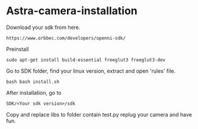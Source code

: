 # Astra-camera-installation

Download your sdk from here.
```
https://www.orbbec.com/developers/openni-sdk/
```

Preinstall 

```
sudo apt-get install build-essential freeglut3 freeglut3-dev
```

Go to SDK folder, find your linux version, extract and open 'rules' file.

```
bash bash install.sh
```

After installation, go to 

```
SDK/<Your sdk version>/sdk
```


Copy and replace libs to folder contain test.py
replug your camera and have fun.
